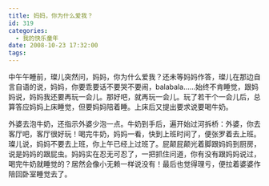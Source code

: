 ```yaml
---
title: 妈妈，你为什么爱我？
id: 319
categories:
  - 我的快乐童年
date: 2008-10-23 17:32:00
tags:
---
```


中午午睡前，璨儿突然问，妈妈，你为什么爱我？还未等妈妈作答，璨儿在那边自言自语的说，妈妈，你要乖要话不要哭不要闹，balabala……始终不肯睡觉，跟妈妈说，妈妈我还要再玩一会儿。那好吧，就再玩一会儿。玩了若干个一会儿后，总算答应妈妈上床睡觉，但要妈妈陪着睡。上床后又提出要求说要喝牛奶。

外婆去泡牛奶，还指示外婆少泡一点。牛奶到手后，遍开始过河拆桥：外婆，你去客厅吧，客厅很好玩！喝完牛奶，妈妈一看，快到上班时间了，便张罗着去上班。璨儿说，妈妈不要去上班，你上午已经上过班了。屁颠屁颠光着脚跟妈妈到厨房，说是妈妈的跟屁虫。妈妈实在忍无可忍了，一把抓住问道，你有没有跟妈妈说过，喝完牛奶就睡觉的？居然会像小无赖一样说没有！最后也觉得理亏，便拉着婆婆作陪回卧室睡觉去了。